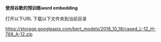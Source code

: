 **使用谷歌的预训练word embedding**

打开以下URL 下载以下文件夹到当前目录

https://storage.googleapis.com/bert_models/2018_10_18/cased_L-12_H-768_A-12.zip